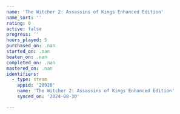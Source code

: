 ```yaml
---
name: 'The Witcher 2: Assassins of Kings Enhanced Edition'
name_sort: ''
rating: 0
active: false
progress: ''
hours_played: 5
purchased_on: .nan
started_on: .nan
beaten_on: .nan
completed_on: .nan
mastered_on: .nan
identifiers:
  - type: steam
    appid: '20920'
    name: 'The Witcher 2: Assassins of Kings Enhanced Edition'
    synced_on: '2024-08-30'

---
```

